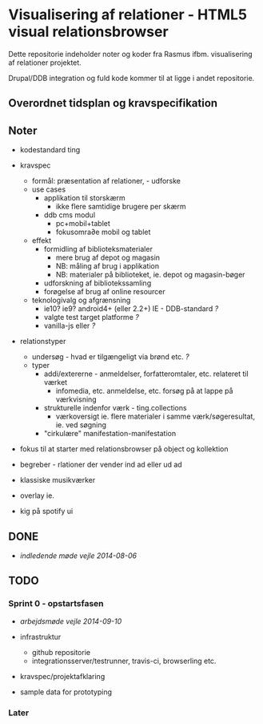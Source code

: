 # Visualisering af relationer - HTML5 visual relationsbrowser

Dette repositorie indeholder noter og koder fra Rasmus ifbm. visualisering af relationer projektet.

Drupal/DDB integration og fuld kode kommer til at ligge i andet repositorie.


## Overordnet tidsplan og kravspecifikation


## Noter

- kodestandard ting

- kravspec
  - formål: præsentation af relationer, - udforske
  - use cases
    - applikation til storskærm
      - ikke flere samtidige brugere per skærm
    - ddb cms modul
      - pc+mobil+tablet
      - fokusomra∂e mobil og tablet
  - effekt
    - formidling af biblioteksmaterialer
      - mere brug af depot og magasin
      - NB: måling af brug i applikation
      - NB: materialer på biblioteket, ie. depot og magasin-bøger
    - udforskning af bibliotekssamling
    - forøgelse af brug af online resourcer
  - teknologivalg og afgrænsning
    - ie10? ie9? android4+ (eller 2.2+) IE - DDB-standard  _?_
    - valgte test target platforme _?_
    - vanilla-js eller _?_
- relationstyper
  - undersøg - hvad er tilgængeligt via brønd etc. _?_
  - typer
    - addi/extererne - anmeldelser, forfatteromtaler, etc. relateret til værket
      - infomedia, etc. anmeldelse, etc. forsøg på at lappe på værkvisning
    - strukturelle indenfor værk - ting.collections
      - værkoversigt ie. flere materialer i samme værk/søgeresultat, ie. ved søgning
    - "cirkulære" manifestation-manifestation

- fokus til at starter med relationsbrowser på object og kollektion
- begreber - rlationer der vender ind ad eller ud ad 

- klassiske musikværker

- overlay  ie.
- kig på spotify ui

## DONE

- _indledende møde vejle 2014-08-06_

## TODO

### Sprint 0 - opstartsfasen

- _arbejdsmøde vejle 2014-09-10_

- infrastruktur
  - github repositorie
  - integrationsserver/testrunner, travis-ci, browserling etc.
- kravspec/projektafklaring
- sample data for prototyping

### Later
